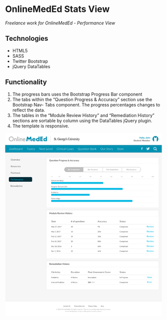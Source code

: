 # OnlineMedEd Stats View
_Freelance work for OnlineMedEd - Performance View_

## Technologies
- HTML5
- SASS
- Twitter Bootstrap
- jQuery DataTables

## Functionality
1. The progress bars uses the Bootstrap Progress Bar component
2. The tabs within the “Question Progress & Accuracy” section use the Bootstrap Nav-
Tabs component. The progress percentages changes to reflect the data.
3. The tables in the “Module Review History” and “Remediation History” sections are sortable by column using the DataTables jQuery plugin.
4. The template is responsive. 

![wireframe](wireframe.jpg)
